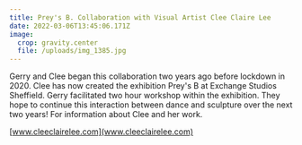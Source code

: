```yaml
---
title: Prey's B. Collaboration with Visual Artist Clee Claire Lee
date: 2022-03-06T13:45:06.171Z
image:
  crop: gravity.center
  file: /uploads/img_1385.jpg
---
```

Gerry and Clee began this collaboration two years ago before lockdown in 2020. Clee has now created the exhibition Prey's B at Exchange Studios Sheffield. Gerry facilitated two hour workshop within the exhibition. They hope to continue this interaction between dance and sculpture over the next two years!  For information about Clee and her work[](www.cleeclairelee.com).

[www.cleeclairelee.com](www.cleeclairelee.com)